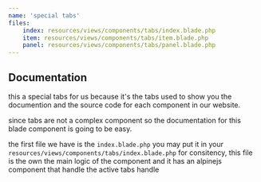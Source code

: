 ```yaml
---
name: 'special tabs'
files:
    index: resources/views/components/tabs/index.blade.php
    item: resources/views/components/tabs/item.blade.php
    panel: resources/views/components/tabs/panel.blade.php
---
```


## Documentation 

this a special tabs for us because it's the tabs used to show you the documention and the source code for each component in our website.

since tabs are not a complex component so the documentation for this blade component is going to be easy.

the first file we have is the ``index.blade.php`` you may put it in your ``resources/views/components/tabs/index.blade.php`` for consitency, this file is the own the main logic of the component and it has an alpinejs component that handle the active tabs handle  